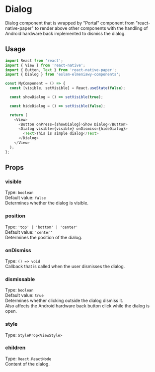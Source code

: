 # Dialog

Dialog component that is wrapped by "Portal" component from "react-native-paper" to render above other components with the handling of Android hardware back implemented to dismiss the dialog.

## Usage

```js
import React from 'react';
import { View } from 'react-native';
import { Button, Text } from 'react-native-paper';
import { Dialog } from 'eslam-elmeniawy-components';

const MyComponent = () => {
  const [visible, setVisible] = React.useState(false);

  const showDialog = () => setVisible(true);

  const hideDialog = () => setVisible(false);

  return (
    <View>
      <Button onPress={showDialog}>Show Dialog</Button>
      <Dialog visible={visible} onDismiss={hideDialog}>
        <Text>This is simple dialog</Text>
      </Dialog>
    </View>
  );
};
```

## Props

### visible

Type: `boolean`  
Default value: `false`  
Determines whether the dialog is visible.

### position

Type: `'top' | 'bottom' | 'center'`  
Default value: `'center'`  
Determines the position of the dialog.

### onDismiss

Type: `() => void`  
Callback that is called when the user dismisses the dialog.

### dismissable

Type: `boolean`  
Default value: `true`  
Determines whether clicking outside the dialog dismiss it.  
Also affects the Android hardware back button click while the dialog is open.

### style

Type: `StyleProp<ViewStyle>`

### children

Type: `React.ReactNode`  
Content of the dialog.

